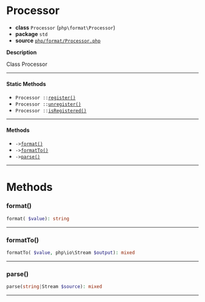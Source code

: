 # Processor

- **class** `Processor` (`php\format\Processor`)
- **package** `std`
- **source** [`php/format/Processor.php`](./src/main/resources/JPHP-INF/sdk/php/format/Processor.php)

**Description**

Class Processor

---

#### Static Methods

- `Processor ::`[`register()`](#method-register)
- `Processor ::`[`unregister()`](#method-unregister)
- `Processor ::`[`isRegistered()`](#method-isregistered)

---

#### Methods

- `->`[`format()`](#method-format)
- `->`[`formatTo()`](#method-formatto)
- `->`[`parse()`](#method-parse)

---
# Methods

<a name="method-format"></a>

### format()
```php
format( $value): string
```

---

<a name="method-formatto"></a>

### formatTo()
```php
formatTo( $value, php\io\Stream $output): mixed
```

---

<a name="method-parse"></a>

### parse()
```php
parse(string|Stream $source): mixed
```

---
